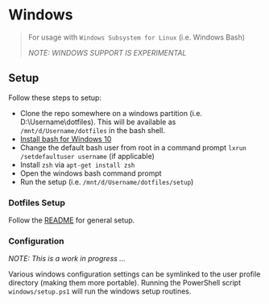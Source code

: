 # Windows

> For usage with `Windows Subsystem for Linux` (i.e. Windows Bash)
>
> *NOTE: WINDOWS SUPPORT IS EXPERIMENTAL*

## Setup

Follow these steps to setup:

* Clone the repo somewhere on a windows partition (i.e. D:\Username\dotfiles). This will be available as `/mnt/d/Username/dotfiles` in the bash shell.
* [Install bash for Windows 10](http://www.howtogeek.com/249966/how-to-install-and-use-the-linux-bash-shell-on-windows-10/)
* Change the default bash user from root in a command prompt `lxrun /setdefaultuser username` (if applicable)
* Install `zsh` via `apt-get install zsh`
* Open the windows bash command prompt
* Run the setup (i.e. `/mnt/d/Username/dotfiles/setup`)

### Dotfiles Setup

Follow the [README](../../readme.md#setup) for general setup.

### Configuration

*NOTE: This is a work in progress ...*

Various windows configuration settings can be symlinked to the user profile directory (making them more portable). Running the PowerShell script `windows/setup.ps1` will run the windows setup routines.
